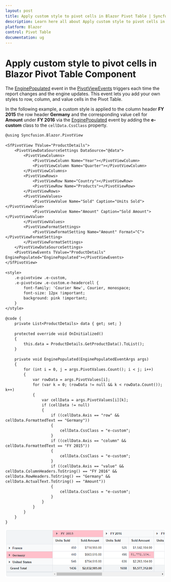 ```yaml
---
layout: post
title: Apply custom style to pivot cells in Blazor Pivot Table | Syncfusion
description: Learn here all about Apply custom style to pivot cells in Syncfusion Blazor Pivot Table component and more.
platform: Blazor
control: Pivot Table
documentation: ug
---
```


# Apply custom style to pivot cells in Blazor Pivot Table Component

The [EnginePopulated](https://help.syncfusion.com/cr/blazor/Syncfusion.Blazor.PivotView.PivotViewEvents-1.html#Syncfusion_Blazor_PivotView_PivotViewEvents_1_EnginePopulated) event in the [PivotViewEvents](https://help.syncfusion.com/cr/blazor/Syncfusion.Blazor.PivotView.PivotViewEvents-1.html) triggers each time the report changes and the engine updates. This event lets you add your own styles to row, column, and value cells in the Pivot Table.

In the following example, a custom style is applied to the column header **FY 2015** the row header **Germany** and the corresponding value cell for **Amount** under **FY 2016** via the [EnginePopulated](https://help.syncfusion.com/cr/blazor/Syncfusion.Blazor.PivotView.PivotViewEvents-1.html#Syncfusion_Blazor_PivotView_PivotViewEvents_1_EnginePopulated) event by adding the **e-custom** class to the `cellData.CssClass` property.

```cshtml
@using Syncfusion.Blazor.PivotView

<SfPivotView TValue="ProductDetails">
    <PivotViewDataSourceSettings DataSource="@data">
        <PivotViewColumns>
            <PivotViewColumn Name="Year"></PivotViewColumn>
            <PivotViewColumn Name="Quarter"></PivotViewColumn>
        </PivotViewColumns>
        <PivotViewRows>
            <PivotViewRow Name="Country"></PivotViewRow>
            <PivotViewRow Name="Products"></PivotViewRow>
        </PivotViewRows>
        <PivotViewValues>
            <PivotViewValue Name="Sold" Caption="Units Sold"></PivotViewValue>
            <PivotViewValue Name="Amount" Caption="Sold Amount"></PivotViewValue>
        </PivotViewValues>
        <PivotViewFormatSettings>
            <PivotViewFormatSetting Name="Amount" Format="C"></PivotViewFormatSetting>
        </PivotViewFormatSettings>
    </PivotViewDataSourceSettings>
    <PivotViewEvents TValue="ProductDetails" EnginePopulated="EnginePopulated"></PivotViewEvents>
</SfPivotView>

<style>
    .e-pivotview .e-custom,
    .e-pivotview .e-custom.e-headercell {
        font-family: 'Courier New', Courier, monospace;
        font-size: 12px !important;
        background: pink !important;
    }
</style>

@code {
    private List<ProductDetails> data { get; set; }

    protected override void OnInitialized()
    {
        this.data = ProductDetails.GetProductData().ToList();
    }

    private void EnginePopulated(EnginePopulatedEventArgs args)
    {
        for (int i = 0, j = args.PivotValues.Count(); i < j; i++)
        {
            var rowData = args.PivotValues[i];
            for (var k = 0; (rowData != null && k < rowData.Count()); k++)
            {
                var cellData = args.PivotValues[i][k];
                if (cellData != null)
                {
                    if ((cellData.Axis == "row" && cellData.FormattedText == "Germany"))
                    {
                        cellData.CssClass = "e-custom";
                    }
                    if ((cellData.Axis == "column" && cellData.FormattedText == "FY 2015"))
                    {
                        cellData.CssClass = "e-custom";
                    }
                    if ((cellData.Axis == "value" && cellData.ColumnHeaders.ToString() == "FY 2016" && cellData.RowHeaders.ToString() == "Germany" && cellData.ActualText.ToString() == "Amount"))
                    {
                        cellData.CssClass = "e-custom";
                    }
                }
            }
        }
    }
}

```

![Apply Custom Style to Pivot Cells in Blazor PivotTable](images/blazor-pivottable-custom-style.png)